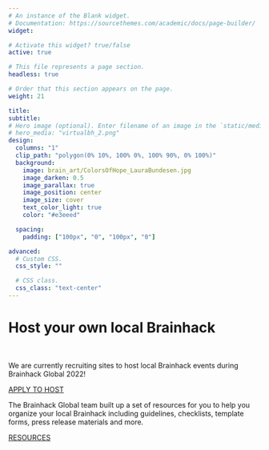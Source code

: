```yaml
---
# An instance of the Blank widget.
# Documentation: https://sourcethemes.com/academic/docs/page-builder/
widget:

# Activate this widget? true/false
active: true

# This file represents a page section.
headless: true

# Order that this section appears on the page.
weight: 21

title:
subtitle:
# Hero image (optional). Enter filename of an image in the `static/media/` folder.
# hero_media: "virtualbh_2.png"
design:
  columns: "1"
  clip_path: "polygon(0% 10%, 100% 0%, 100% 90%, 0% 100%)"
  background:
    image: brain_art/ColorsOfHope_LauraBundesen.jpg
    image_darken: 0.5
    image_parallax: true
    image_position: center
    image_size: cover
    text_color_light: true
    color: "#e3eeed"

  spacing:
    padding: ["100px", "0", "100px", "0"]

advanced:
  # Custom CSS.
  css_style: ""

  # CSS class.
  css_class: "text-center"
---
```


# **Host your own local Brainhack**

<br>

<div class="row">

  <div class="col-lg-8 mx-auto">

We are currently recruiting sites to host local Brainhack events during
Brainhack Global 2022!

  <p class="text-white mb-5">
    <a href="/global2022/events#host-your-own-local-brainhack" class="btn btn-light mx-auto p-3 font-weight-bold">
      APPLY TO HOST
    </a>
  </p>

The Brainhack Global team built up a set of resources for you to help you
organize your local Brainhack including guidelines, checklists, template forms,
press release materials and more.

  <p class="text-center">
    <a  href="https://github.com/brainhackorg/pr-material"
        class="btn btn-light mx-auto p-3 font-weight-bold">
        RESOURCES
    </a>
  </p>

  </div>

</div>
